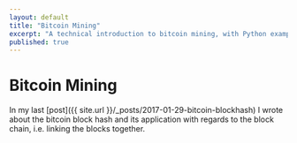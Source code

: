 ```yaml
---
layout: default
title: "Bitcoin Mining"
excerpt: "A technical introduction to bitcoin mining, with Python examples."
published: true
---
```


# Bitcoin Mining

In my last [post]({{ site.url }}/_posts/2017-01-29-bitcoin-blockhash) I wrote about the bitcoin block hash and its application with regards to the block chain, i.e. linking the blocks together.
